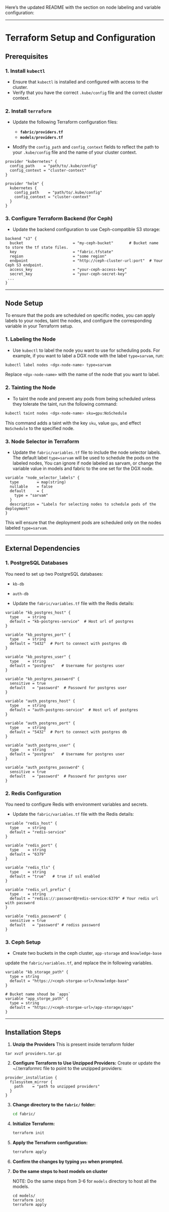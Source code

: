 Here’s the updated README with the section on node labeling and variable configuration:

---

# Terraform Setup and Configuration

## Prerequisites

### 1. Install `kubectl`
   - Ensure that `kubectl` is installed and configured with access to the cluster.
   - Verify that you have the correct `.kube/config` file and the correct cluster context.

### 2. Install `terraform`
   - Update the following Terraform configuration files:
     - **`fabric/providers.tf`** 
     - **`models/providers.tf`**

   - Modify the `config_path` and `config_context` fields to reflect the path to your `.kube/config` file and the name of your cluster context.

   ```hcl
   provider "kubernetes" {
     config_path    = "path/to/.kube/config"
     config_context = "cluster-context"
   }

   provider "helm" {
     kubernetes {
       config_path    = "path/to/.kube/config"
       config_context = "cluster-context"
     }
   }
   ```

### 3. Configure Terraform Backend (for Ceph)
   - Update the backend configuration to use Ceph-compatible S3 storage:

   ```hcl
   backend "s3" {
     bucket                      = "my-ceph-bucket"       # Bucket name to store the tf state files.
     key                         = "fabric.tfstate"
     region                      = "some region"                    
     endpoint                    = "http://ceph-cluster-url:port"  # Your Ceph S3 endpoint.
     access_key                  = "your-ceph-access-key"
     secret_key                  = "your-ceph-secret-key"
    ...
   }
   ```

---

## Node Setup

To ensure that the pods are scheduled on specific nodes, you can apply labels to your nodes, taint the nodes, and configure the corresponding variable in your Terraform setup.

### 1. Labeling the Node
   - Use `kubectl` to label the node you want to use for scheduling pods. For example, if you want to label a DGX node with the label `type=sarvam`, run:

   ```bash
   kubectl label nodes <dgx-node-name> type=sarvam
   ```

   Replace `<dgx-node-name>` with the name of the node that you want to label.

### 2. Tainting the Node
   - To taint the node and prevent any pods from being scheduled unless they tolerate the taint, run the following command:

   ```bash
   kubectl taint nodes <dgx-node-name> sku=gpu:NoSchedule
   ```

   This command adds a taint with the key `sku`, value `gpu`, and effect `NoSchedule` to the specified node.


### 3. Node Selector in Terraform

   - Update the `fabric/variables.tf` file to include the node selector labels. The default label `type=sarvam` will be used to schedule the pods on the labeled nodes, You can ignore if node labeled as sarvam, or change the variable value in models and fabric to the one set for the DGX node.

   ```hcl
   variable "node_selector_labels" {
     type        = map(string)
     nullable    = false
     default     = {
       type = "sarvam"
     }
     description = "Labels for selecting nodes to schedule pods of the deployment"
   }
   ```

   This will ensure that the deployment pods are scheduled only on the nodes labeled `type=sarvam`.

---

## External Dependencies

### 1. PostgreSQL Databases

You need to set up two PostgreSQL databases:
  - `kb-db`
  - `auth-db`

- Update the `fabric/variables.tf` file with the Redis details:


```hcl
variable "kb_postgres_host" {
  type    = string
  default = "kb-postgres-service"  # Host url of postgres
}

variable "kb_postgres_port" {
  type    = string
  default = "5432"  # Port to connect with postgres db
}

variable "kb_postgres_user" {
  type    = string
  default = "postgres"   # Username for postgres user 
}

variable "kb_postgres_password" {
  sensitive = true
  default   = "password"  # Passowrd for postgres user 
}

variable "auth_postgres_host" {
  type    = string
  default = "auth-postgres-service"  # Host url of postgres
}

variable "auth_postgres_port" {
  type    = string
  default = "5432"  # Port to connect with postgres db
}

variable "auth_postgres_user" {
  type    = string
  default = "postgres"   # Username for postgres user 
}

variable "auth_postgres_password" {
  sensitive = true
  default   = "password"  # Passowrd for postgres user 
}
```

### 2. Redis Configuration

You need to configure Redis with environment variables and secrets.

- Update the `fabric/variables.tf` file with the Redis details:

```hcl
variable "redis_host" {
  type    = string
  default = "redis-service"
}

variable "redis_port" {
  type    = string
  default = "6379"
}

variable "redis_tls" {
  type    = string
  default = "true"   # true if ssl enabled
}

variable "redis_url_prefix" {
  type    = string
  default = "rediss://:password@redis-service:6379" # Your redis url with password
}

variable "redis_password" {
  sensitive = true
  default   = "password" # rediss password
}

```

### 3. Ceph Setup
- Create two buckets in the ceph cluster, `app-storage` and `knowledge-base`

update the `fabric/variables.tf`, and replace the <ceph-storgae-url> in following variables.


```
variable "kb_storage_path" {
  type = string
  default = "https://<ceph-storgae-url>/knowledge-base"
}
```

```
# Bucket name shoud be `apps`
variable "app_storge_path" {
  type = string
  default = "https://<ceph-storgae-url>/app-storage/apps"
}
```
---

## Installation Steps

1. **Unzip the Providers**
  This is present inside terraform folder
  ```
  tar xvzf providers.tar.gz
  ```

2. **Configure Terraform to Use Unzipped Providers:**
  Create or update the ~/.terraformrc file to point to the unzipped providers:
  ```hcl
  provider_installation {
    filesystem_mirror {
      path    = "path to unzipped providers"
    }
  }
  ```
3. **Change directory to the `fabric/` folder:**

   ```bash
   cd fabric/
   ```

4. **Initialize Terraform:**

   ```bash
   terraform init
   ```

5. **Apply the Terraform configuration:**

   ```bash
   terraform apply
   ```

6. **Confirm the changes by typing `yes` when prompted.**

7. **Do the same steps to host models on cluster**

    NOTE: Do the same steps from 3-6 for `models` directory to host all the models.

    ```
    cd models/
    terraform init
    terraform apply
    ```